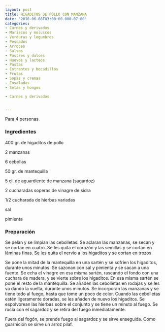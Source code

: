 ```yaml
---
layout: post
title: HIGADITOS DE POLLO CON MANZANA
date: '2010-06-08T03:00:00.000-07:00'
categories:
- Carnes y derivados
- Mariscos y moluscos
- Verduras y legumbres
- Pescados
- Arroces
- Salsas
- Postres y dulces
- Huevos y lacteos
- Pastas
- Entrantes y bocadillos
- Frutas
- Sopas y cremas
- Ensaladas
- Setas y hongos

- Carnes y derivados


---
```


Para 4 personas.

<h3>Ingredientes</h3>

400 gr. de higaditos de pollo

2 manzanas

6 cebollas

50 gr. de mantequilla

5 cl. de aguardiente de manzana (sagardoz)

2 cucharadas soperas de vinagre de sidra

1/2 cucharada de hierbas variadas

sal

pimienta

<h3>Preparación</h3>

Se pelan y se limpian las cebolletas. Se aclaran las manzanas, se secan y se cortan en cuatro. Se les quita el corazón y las semillas y se cortan en láminas finas. Se les quita el nervio a los higaditos y se cortan en trozos.

Se pone la mitad de la mantequilla en una sartén y se sofríen los higaditos, durante unos minutos. Se sazonan con sal y pimienta y se sacan a una fuente. Se echa el vinagre en esa misma sartén, rascando el fondo con una cuchara de madera, y se vierte sobre los higaditos. En esa misma sartén se pone el resto de la mantequilla. Se añaden las cebolletas en rodajas y se les va dando la vuelta, durante unos minutos. Se incorporan las manzanas y se tiene todo al fuego, hasta que tome un poco de color. Cuando las cebolletas estén ligeramente doradas, se les añaden de nuevo los higaditos. Se espolvorean las hierbas sobre el conjunto y se tiene un minuto al fuego. Se rocía con el sagardoz y se retira del fuego inmediatamente.

Fuera del fogón, se prende fuego al sagardoz y se sirve enseguida. Como guarnición se sirve un arroz pilaf.

